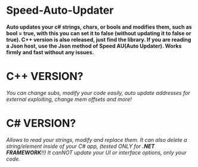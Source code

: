 # Speed-Auto-Updater

**Auto updates your c# strings, chars, or bools and modifies them, such as bool = true, with this you can set it to false (without updating it to false or true). C++ version is also released, just find the library. If you are reading a Json host, use the Json method of Speed AU(Auto Updater). Works firmly and fast without any issues.**

# C++ VERSION?

*You can change subs, modify your code easily, auto update addresses for external exploiting, change mem offsets and more!*

# C# VERSION?

*Allows to read your strings, modify and replace them. It can also delete a string/element inside of your C# app, (tested ONLY for **.NET FRAMEWORK**!!) It canNOT update your UI or interface options, only your code.*
